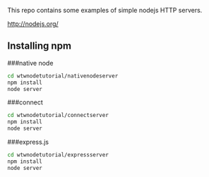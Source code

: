 This repo contains some examples of simple nodejs HTTP servers.

http://nodejs.org/

## Installing npm

###native node

```bash
cd wtwnodetutorial/nativenodeserver
npm install
node server
```

###connect

```bash
cd wtwnodetutorial/connectserver
npm install
node server
```

###express.js

```bash
cd wtwnodetutorial/expressserver
npm install
node server
```
